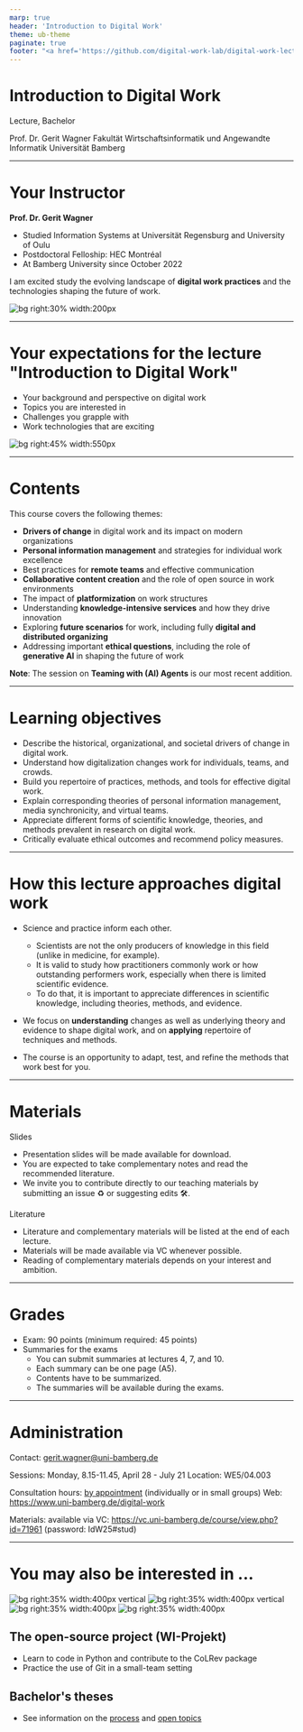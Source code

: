 ```yaml
---
marp: true
header: 'Introduction to Digital Work'
theme: ub-theme
paginate: true
footer: "<a href='https://github.com/digital-work-lab/digital-work-lecture/issues/new?template=Blank+issue' target='_blank'>♻️</a> <a href='https://github.com/digital-work-lab/digital-work-lecture/edit/main/slides/00-orga.md' target='_blank'>🛠️</a>"
---
```


<!-- _class: centered -->

# Introduction to Digital Work

Lecture, Bachelor

Prof. Dr. Gerit Wagner
Fakultät Wirtschaftsinformatik und Angewandte Informatik
Universität Bamberg

---

# Your Instructor

**Prof. Dr. Gerit Wagner**  

- Studied Information Systems at Universität Regensburg and University of Oulu
- Postdoctoral Felloship: HEC Montréal
- At Bamberg University since October 2022

I am excited study the evolving landscape of **digital work practices** and the technologies shaping the future of work.

![bg right:30% width:200px](../assets/gerit_wagner.jpg)

---

# Your expectations for the lecture "Introduction to Digital Work"

- Your background and perspective on digital work
- Topics you are interested in
- Challenges you grapple with
- Work technologies that are exciting

![bg right:45% width:550px](../material/00_unsplash_office_space.jpeg)

---

# Contents

This course covers the following themes:

- **Drivers of change** in digital work and its impact on modern organizations
- **Personal information management** and strategies for individual work excellence
- Best practices for **remote teams** and effective communication
- **Collaborative content creation** and the role of open source in work environments
- The impact of **platformization** on work structures
- Understanding **knowledge-intensive services** and how they drive innovation
- Exploring **future scenarios** for work, including fully **digital and distributed organizing**
- Addressing important **ethical questions**, including the role of **generative AI** in shaping the future of work

**Note**: The session on **Teaming with (AI) Agents** is our most recent addition.

<!-- 
# What This Course Does *Not* Cover

While **digital work** and the **future of work** are broad topics, this course focuses selectively.  
The following areas are **out of scope**:

- Managing **digital stress** and burnout
- **Holacracy** and alternative organizational models
- **Gig-work platforms** (e.g., micro-tasking, delivery work)
- **Augmented reality** applications
- **Production and industrial** sectors (manufacturing, logistics)
-->

---

# Learning objectives

- Describe the historical, organizational, and societal drivers of change in digital work.
- Understand how digitalization changes work for individuals, teams, and crowds.
- Build you repertoire of practices, methods, and tools for effective digital work.
- Explain corresponding theories of personal information management, media synchronicity, and virtual teams.
- Appreciate different forms of scientific knowledge, theories, and methods prevalent in research on digital work.
- Critically evaluate ethical outcomes and recommend policy measures.

<!-- 
- Familiarize with a repertoire of techniques, methods, and policies for effective digital work at the levels of individuals, teams, and crowds.
- Apply, adapt, and critically discuss these methods in different practical contexts.

critically discuss: understand where they come from/how they were developed (based on what evidence/theories)
Critically discuss ethical challenges associated with the future of work.

Modulkatalog:
Nach Abschluss des Kurses haben die Studierenden ein Verständnis über die Veränderungen, Gestaltungsbereiche und Auswirkungen digitaler Arbeit. Insbesondere können sie ein Repertoire ausgewählter Methoden, Designprinzipien und organisationelle Policies erklären und situativ anwenden. Zudem können sie die Evaluation einzelner Maßnahmen diskutieren und sie mit diesem Hintergrundwissen  effektiv und verantwortungsvoll in der Praxis einsetzen.
-->

---

# How this lecture approaches digital work

<!-- The "philosophical foundations" -->

- Science and practice inform each other.
	- Scientists are not the only producers of knowledge in this field (unlike in medicine, for example).
	- It is valid to study how practitioners commonly work or how outstanding performers work, especially when there is limited scientific evidence. 
	- To do that, it is important to appreciate differences in scientific knowledge, including theories, methods, and evidence.

- We focus on **understanding** changes as well as underlying theory and evidence to shape digital work, and on **applying** repertoire of techniques and methods.

- The course is an opportunity to adapt, test, and refine the methods that work best for you.

---

# Materials

Slides
- Presentation slides will be made available for download.
- You are expected to take complementary notes and read the recommended literature.
- We invite you to contribute directly to our teaching materials by submitting an issue ♻️ or suggesting edits 🛠️.

Literature
- Literature and complementary materials will be listed at the end of each lecture.
- Materials will be made available via VC whenever possible.
- Reading of complementary materials depends on your interest and ambition.

---

# Grades

- Exam: 90 points (minimum required: 45 points)
- Summaries for the exams
	- You can submit summaries at lectures 4, 7, and 10.
	- Each summary can be one page (A5).
	- Contents have to be summarized.
	- The summaries will be available during the exams.

<!-- 
If contents are not summarized, we may return them (with one opportunity to revise)

- Assignments: 12 points (in 3 parts)

bis zu 12 Punkte können vorher als Studienleistung eingebracht werden
über die 90 Punkte der Klausur hinaus
nach 45 Punkten in der Klausur werden die Bonuspunkte zugerechnet (cut bei 90 Punkten)
ggf. 6 Bonuspunkte (zB. auf Kurzvortrag zu Paper - Kurzvortrag skaliert nicht bei größeren Kursen)
Ggf. Übungsaufgaben mit Quiz

---

# We value your feedback and suggestions

We encourage you to share your feedback and suggestions on our teaching materials. You can find the following links in the footer of each slide:

<br>

<a href="https://github.com/digital-work-lab/literature-review-seminar/issues/new" target="_blank"> ♻️ </a> Provide feedback by submitting an issue
<a href="https://github.com/digital-work-lab/literature-review-seminar/edit/main/slides/00-orga.md" target="_blank"> 🛠️ </a> Suggest specific changes by directly modifying the content

<br>

Your feedback plays a crucial role in helping us align with our core goals of **impact in research, teaching, and practice**. By contributing your suggestions, you help us further our commitment to **rigor**, **openness** and **participation**. Together, we can continuously enhance our work by contributing to **continuous learning** and collaboration across our community.

Visit this <a href="https://digital-work-lab.github.io/handbook/docs/10-lab/10_processes/10.01.goals.html" target="_blank">page</a> to learn more about our goals:  🚀 🛠️ ♻️ 🙏 🧑‍🎓️ . 
-->

---

# Administration

Contact: gerit.wagner@uni-bamberg.de

Sessions: Monday, 8.15-11.45, April 28 - July 21
Location: WE5/04.003

Consultation hours: [by appointment](https://calendly.com/gerit-wagner/30min) (individually or in small groups)
Web: https://www.uni-bamberg.de/digital-work

Materials: available via VC: https://vc.uni-bamberg.de/course/view.php?id=71961 (password: IdW25#stud)

---

# You may also be interested in ...

![bg right:35% width:400px vertical](../assets/images/logo)
![bg right:35% width:400px vertical](../assets/images/logo-project.png)
![bg right:35% width:400px](../assets/images/logo-theses.png)
![bg right:35% width:400px](../assets/images/logo)

## The open-source project (WI-Projekt)

- Learn to code in Python and contribute to the CoLRev package
- Practice the use of Git in a small-team setting

<!-- First session: Thursday, 17. April, 12.15-13.45 (WE5 3.004) -->

## Bachelor's theses

- See information on the [process](https://digital-work-lab.github.io/theses/) and [open topics](https://digital-work-lab.github.io/theses/docs/topics.html)
